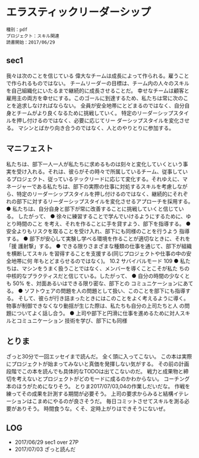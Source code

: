 # エラスティックリーダーシップ

    種別：pdf
    プロジェクト：スキル関連
    読書開始：2017/06/29

## sec1
我々は次のことを信じている
偉大なチームは成長によって作られる。雇うことで作られるものではない。 チームリーダーの目標は、チーム内の人々のスキルを自己組織化にいたるまで継続的に成長させることだ。 幸せなチームは顧客と雇用主の両方を幸せにする。このゴールに到達するため、私たちは常に次のことを追求しなければならない。
全員が安全地帯にとどまるのではなく、自分自身とチームがより良くなるために挑戦していく。
特定のリーダーシップスタイルを押し付けるのではなく、必要に応じてリー ダーシップスタイルを変化させる。
マシンとばかり向き合うのではなく、人とのやりとりに参加する。

## マニフェスト
私たちは、部下一人一人が私たちに求めるものは刻々と変化していくという事 実を受け入れる。それは、彼らがその時々で所属しているチーム、従事してい るプロジェクト、従っているテックリードに応じて変化する。それゆえに、マ ネージャーである私たちは、部下の実際の仕事に対処するスキルを考慮しなが ら、特定のリーダーシップスタイルを押し付けるのではなく、継続的にそれぞ れの部下に対するリーダーシップスタイルを変化させるアプローチを採用する。● 私たちは、自分自身と部下が常に改善することに挑戦していくと信じている。 したがって、● 徐々に練習することで学んでいけるようにするために、ゆとり時間のこと を考え、それを作ることに手を貸すよう、部下を指導する。● 安全よりもリスクを取ることを受け入れ、部下にも同様のことを行うよう 指導する。● 部下が安心して実験し学べる環境を作ることが適切なときに、それを「援 護射撃」する。● できる限りさまざまな種類の仕事を通じて、部下が組織を横断してスキル を習得することを支援する(同じプロジェクトや仕事の中の安全地帯に何 年もとどまらせるのではなく)。
10.2 サバイバルモード 109 ● 私たちは、マシンをうまく扱うことではなく、メンバーを導くことこそが私た ちの中核的なプラクティスだと信じている。したがって、● 自分の時間の少なくとも 50% を、対面あるいはできる限り密な、部下との コミュニケーションにあてる。● ソフトウェアの問題を人の問題として扱い、このことを部下にも指導する。 そして、彼らが行き詰まったときにはこのことをよく考えるように導く。 物事が制御できなくなり動揺が生じた際は、私たちも自分の上司たちと人 の問題についてよく話し合う。● 上司や部下と円滑に仕事を進めるために対人スキルとコミュニケーション 技術を学び、部下にも同様

## とりま
ざっと30分で一回エッセイまで読んだ。
全く頭に入ってこない。
この本は実際にプロジェクトが始まってみないと真価を発揮しない気がする。
その前の計画段階でこの本を読んでも具体的なTODOは出てこないのだ。
戦力と成果物と締切を考えないとプロジェクトがどのモードに成るのかわからない。
コーチング本のほうがためになりそう。
とりま2017/07/03,04の作業しだいだな。
作戦を練ってその成果を計測する期間が必要そう。
上司の要求からみると結構イテレーションはこまめにやるのが良さそうだ。
毎日コミットさせてスキルを測る必要がありそう。
時間食うな。くそ、定時上がりはできそうにないぜ。

## LOG
- 2017/06/29 sec1 over 27P
- 2017/07/03 ざっと読んだ
